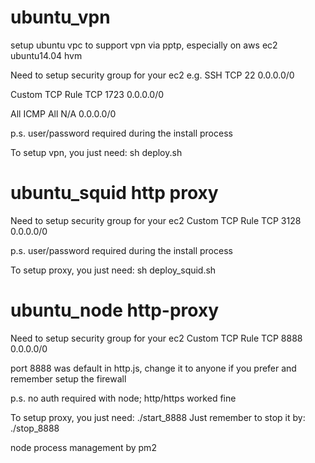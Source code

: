 # ubuntu_vpn
setup ubuntu vpc to support vpn via pptp, especially on aws ec2 ubuntu14.04 hvm

Need to setup security group for your ec2
e.g.
SSH
TCP
22
0.0.0.0/0

Custom TCP Rule
TCP
1723
0.0.0.0/0

All ICMP
All
N/A
0.0.0.0/0

p.s. user/password required during the install process

To setup vpn, you just need:
sh deploy.sh

# ubuntu_squid http proxy
Need to setup security group for your ec2
Custom TCP Rule
TCP
3128
0.0.0.0/0

p.s. user/password required during the install process

To setup proxy, you just need:
sh deploy_squid.sh

# ubuntu_node http-proxy
Need to setup security group for your ec2
Custom TCP Rule
TCP
8888
0.0.0.0/0

port 8888 was default in http.js, change it to anyone if you prefer and remember setup the firewall

p.s. no auth required with node; http/https worked fine

To setup proxy, you just need:
./start_8888
Just remember to stop it by:
./stop_8888

node process management by pm2
